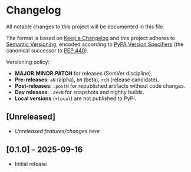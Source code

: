 # Changelog

All notable changes to this project will be documented in this file.

The format is based on [Keep a Changelog](https://keepachangelog.com/) and this project adheres to
[Semantic Versioning](https://semver.org/), encoded according to
[PyPA Version Specifiers](https://packaging.python.org/specifications/version-specifiers/)
(the canonical successor to [PEP 440](https://peps.python.org/pep-0440/)).

Versioning policy:
- **MAJOR.MINOR.PATCH** for releases (SemVer discipline).
- **Pre-releases**: `aN` (alpha), `bN` (beta), `rcN` (release candidate).
- **Post-releases**: `.postN` for republished artifacts without code changes.
- **Dev releases**: `.devN` for snapshots and nightly builds.
- **Local versions** (`+local`) are not published to PyPI.

## [Unreleased]

- _Unreleased features/changes here_

## [0.1.0] - 2025-09-16

- Initial release
